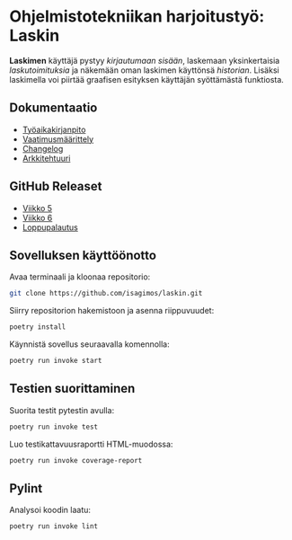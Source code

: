 Ohjelmistotekniikan harjoitustyö: Laskin
================================

**Laskimen** käyttäjä pystyy *kirjautumaan sisään*, laskemaan yksinkertaisia *laskutoimituksia* ja näkemään oman laskimen käyttönsä *historian*. Lisäksi laskimella voi piirtää graafisen esityksen käyttäjän syöttämästä funktiosta.

## Dokumentaatio

- [Työaikakirjanpito](https://github.com/isagimos/laskin/blob/master/dokumentaatio/tuntikirjanpito.md)
- [Vaatimusmäärittely](https://github.com/isagimos/laskin/blob/master/dokumentaatio/vaatimusmaarittely.md)
- [Changelog](https://github.com/isagimos/laskin/blob/master/dokumentaatio/changelog.md)
- [Arkkitehtuuri](https://github.com/isagimos/laskin/blob/master/dokumentaatio/arkkitehtuuri.md)

## GitHub Releaset

- [Viikko 5](https://github.com/isagimos/laskin/releases/tag/viikko5)
- [Viikko 6](https://github.com/isagimos/laskin/releases/tag/viikko6)
- [Loppupalautus](https://github.com/isagimos/laskin/releases/tag/loppupalautus)

## Sovelluksen käyttöönotto

Avaa terminaali ja kloonaa repositorio:

```bash
git clone https://github.com/isagimos/laskin.git
```

Siirry repositorion hakemistoon ja asenna riippuvuudet:

```bash
poetry install
```
Käynnistä sovellus seuraavalla komennolla:

```bash
poetry run invoke start
```

## Testien suorittaminen

Suorita testit pytestin avulla:

```bash
poetry run invoke test
```
Luo testikattavuusraportti HTML-muodossa:
```bash
poetry run invoke coverage-report
```

## Pylint

Analysoi koodin laatu:
```bash
poetry run invoke lint
```
